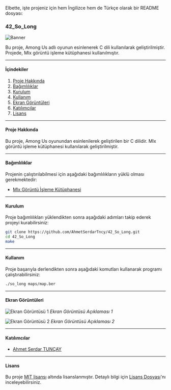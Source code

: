Elbette, işte projeniz için hem İngilizce hem de Türkçe olarak bir README dosyası:

### 42_So_Long

![Banner](link_to_banner_image)

Bu proje, Among Us adlı oyunun esinlenerek C dili kullanılarak geliştirilmiştir. Projede, Mlx görüntü işleme kütüphanesi kullanılmıştır.

---

#### İçindekiler

1. [Proje Hakkında](#proje-hakkında)
2. [Bağımlılıklar](#bağımlılıklar)
3. [Kurulum](#kurulum)
4. [Kullanım](#kullanım)
5. [Ekran Görüntüleri](#ekran-görüntüleri)
6. [Katılımcılar](#katılımcılar)
7. [Lisans](#lisans)

---

#### Proje Hakkında

Bu proje, Among Us oyunundan esinlenilerek geliştirilen bir C dilidir. Mlx görüntü işleme kütüphanesi kullanılarak geliştirilmiştir.

---

#### Bağımlılıklar

Projenin çalıştırılabilmesi için aşağıdaki bağımlılıkların yüklü olması gerekmektedir:

- [Mlx Görüntü İşleme Kütüphanesi](https://github.com/42Paris/minilibx-linux)

---

#### Kurulum

Proje bağımlılıkları yüklendikten sonra aşağıdaki adımları takip ederek projeyi kurabilirsiniz:

```bash
git clone https://github.com/AhmetSerdarTncy/42_So_Long.git
cd 42_So_Long
make
```

---

#### Kullanım

Proje başarıyla derlendikten sonra aşağıdaki komutları kullanarak programı çalıştırabilirsiniz:

```bash
./so_long maps/map.ber
```

---

#### Ekran Görüntüleri

![Ekran Görüntüsü 1](link_to_screenshot1)
*Ekran Görüntüsü Açıklaması 1*

![Ekran Görüntüsü 2](link_to_screenshot2)
*Ekran Görüntüsü Açıklaması 2*

---

#### Katılımcılar

- [Ahmet Serdar TUNÇAY](https://github.com/AhmetSerdarTncy)

---

#### Lisans

Bu proje [MIT lisansı](LICENSE) altında lisanslanmıştır. Detaylı bilgi için [Lisans Dosyası](LICENSE)'nı inceleyebilirsiniz.
